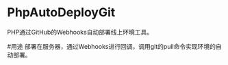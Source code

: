 # PhpAutoDeployGit
PHP通过GitHub的Webhooks自动部署线上环境工具。

#用途
部署在服务器，通过Webhooks进行回调，调用git的pull命令实现环境的自动部署。

